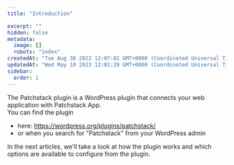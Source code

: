 ```yaml
---
title: "Introduction"

excerpt: ""
hidden: false
metadata: 
  image: []
  robots: "index"
createdAt: "Tue Aug 30 2022 12:07:02 GMT+0000 (Coordinated Universal Time)"
updatedAt: "Wed May 10 2023 12:01:29 GMT+0000 (Coordinated Universal Time)"
sidebar:
  order: 1
---
```

The Patchstack plugin is a WordPress plugin that connects your web application with Patchstack App.  
You can find the plugin 

<ul><li>here: <a href="https://wordpress.org/plugins/patchstack/" target="_blank">https://wordpress.org/plugins/patchstack/</a></li>
<li>or when you search for "Patchstack" from your WordPress admin</li></ul>

In the next articles, we'll take a look at how the plugin works and which options are available to configure from the plugin.
